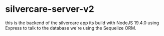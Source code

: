 # silvercare-server-v2

this is the backend of the silvercare app
its build with NodeJS 19.4.0 using Express
to talk to the database we're using the Sequelize ORM.
